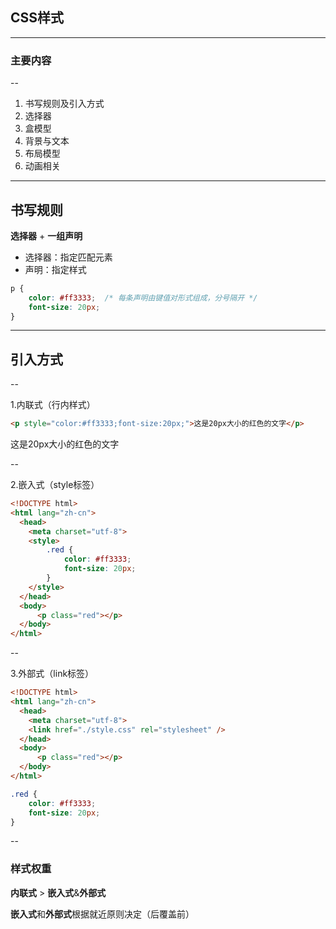## CSS样式

---

### 主要内容

--

 1. 书写规则及引入方式 
 2. 选择器  <!-- .element: class="fragment fade-up" data-fragment-index="1" -->  
 3. 盒模型  <!-- .element: class="fragment fade-up" data-fragment-index="2" -->  
 4. 背景与文本  <!-- .element: class="fragment fade-up" data-fragment-index="3" --> 
 5. 布局模型  <!-- .element: class="fragment fade-up" data-fragment-index="4" -->
 6. 动画相关  <!-- .element: class="fragment fade-up" data-fragment-index="5" -->

---

## 书写规则

**选择器**<!-- .element: class="emphasis" --> + **一组声明**<!-- .element: style="color:#5555ff;" -->

 - 选择器：指定匹配元素<!-- .element: class="normal" -->
 - 声明：指定样式<!-- .element: class="normal" -->

```css
p {
    color: #ff3333;  /* 每条声明由键值对形式组成，分号隔开 */
    font-size: 20px;
}
```

---

## 引入方式

--

1.内联式（行内样式）
```html 
<p style="color:#ff3333;font-size:20px;">这是20px大小的红色的文字</p>
```

这是20px大小的红色的文字 <!-- .element: style="color:#ff3333;font-size:20px;" -->  

--

2.嵌入式（style标签）
```html [5-10,13]
<!DOCTYPE html>
<html lang="zh-cn">
  <head>
    <meta charset="utf-8">
    <style>
        .red {
            color: #ff3333;
            font-size: 20px;
        }
    </style>
  </head>
  <body>
      <p class="red"></p>
  </body>
</html>
```

--

3.外部式（link标签）
```html
<!DOCTYPE html>
<html lang="zh-cn">
  <head>
    <meta charset="utf-8">
    <link href="./style.css" rel="stylesheet" />
  </head>
  <body>
      <p class="red"></p>
  </body>
</html>
```  

```css
.red {
    color: #ff3333;
    font-size: 20px;
}
```

--

### 样式权重

**内联式** > **嵌入式**&**外部式**  

**嵌入式**和**外部式**根据就近原则决定（后覆盖前）